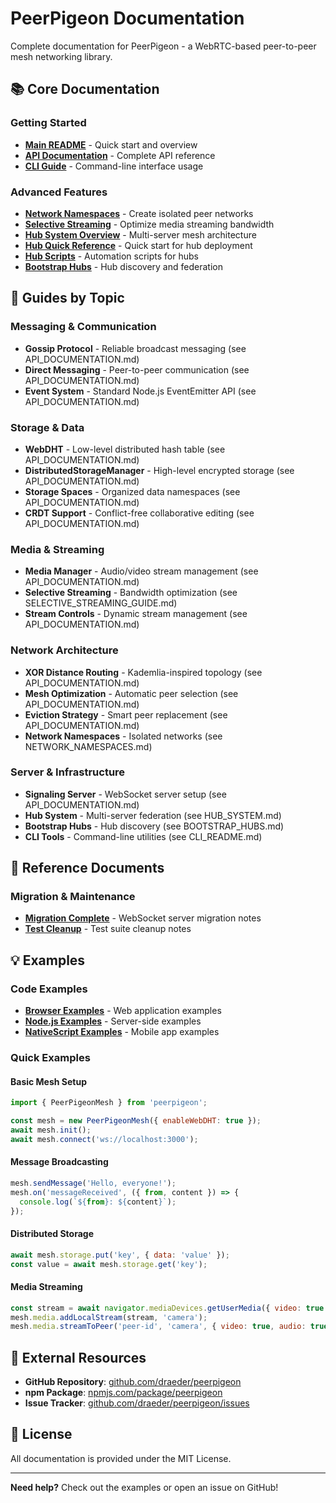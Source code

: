 # PeerPigeon Documentation

Complete documentation for PeerPigeon - a WebRTC-based peer-to-peer mesh networking library.

## 📚 Core Documentation

### Getting Started
- **[Main README](../README.md)** - Quick start and overview
- **[API Documentation](API_DOCUMENTATION.md)** - Complete API reference
- **[CLI Guide](CLI_README.md)** - Command-line interface usage

### Advanced Features
- **[Network Namespaces](NETWORK_NAMESPACES.md)** - Create isolated peer networks
- **[Selective Streaming](SELECTIVE_STREAMING_GUIDE.md)** - Optimize media streaming bandwidth
- **[Hub System Overview](HUB_SYSTEM.md)** - Multi-server mesh architecture
- **[Hub Quick Reference](HUB_QUICK_REF.md)** - Quick start for hub deployment
- **[Hub Scripts](HUB_SCRIPTS.md)** - Automation scripts for hubs
- **[Bootstrap Hubs](BOOTSTRAP_HUBS.md)** - Hub discovery and federation

## 📖 Guides by Topic

### Messaging & Communication
- **Gossip Protocol** - Reliable broadcast messaging (see API_DOCUMENTATION.md)
- **Direct Messaging** - Peer-to-peer communication (see API_DOCUMENTATION.md)
- **Event System** - Standard Node.js EventEmitter API (see API_DOCUMENTATION.md)

### Storage & Data
- **WebDHT** - Low-level distributed hash table (see API_DOCUMENTATION.md)
- **DistributedStorageManager** - High-level encrypted storage (see API_DOCUMENTATION.md)
- **Storage Spaces** - Organized data namespaces (see API_DOCUMENTATION.md)
- **CRDT Support** - Conflict-free collaborative editing (see API_DOCUMENTATION.md)

### Media & Streaming
- **Media Manager** - Audio/video stream management (see API_DOCUMENTATION.md)
- **Selective Streaming** - Bandwidth optimization (see SELECTIVE_STREAMING_GUIDE.md)
- **Stream Controls** - Dynamic stream management (see API_DOCUMENTATION.md)

### Network Architecture
- **XOR Distance Routing** - Kademlia-inspired topology (see API_DOCUMENTATION.md)
- **Mesh Optimization** - Automatic peer selection (see API_DOCUMENTATION.md)
- **Eviction Strategy** - Smart peer replacement (see API_DOCUMENTATION.md)
- **Network Namespaces** - Isolated networks (see NETWORK_NAMESPACES.md)

### Server & Infrastructure
- **Signaling Server** - WebSocket server setup (see API_DOCUMENTATION.md)
- **Hub System** - Multi-server federation (see HUB_SYSTEM.md)
- **Bootstrap Hubs** - Hub discovery (see BOOTSTRAP_HUBS.md)
- **CLI Tools** - Command-line utilities (see CLI_README.md)

## 🔧 Reference Documents

### Migration & Maintenance
- **[Migration Complete](MIGRATION_COMPLETE.md)** - WebSocket server migration notes
- **[Test Cleanup](TEST_CLEANUP_COMPLETE.md)** - Test suite cleanup notes

## 💡 Examples

### Code Examples
- **[Browser Examples](../examples/browser/)** - Web application examples
- **[Node.js Examples](../examples/node/)** - Server-side examples
- **[NativeScript Examples](../examples/nativescript/)** - Mobile app examples

### Quick Examples

#### Basic Mesh Setup
```javascript
import { PeerPigeonMesh } from 'peerpigeon';

const mesh = new PeerPigeonMesh({ enableWebDHT: true });
await mesh.init();
await mesh.connect('ws://localhost:3000');
```

#### Message Broadcasting
```javascript
mesh.sendMessage('Hello, everyone!');
mesh.on('messageReceived', ({ from, content }) => {
  console.log(`${from}: ${content}`);
});
```

#### Distributed Storage
```javascript
await mesh.storage.put('key', { data: 'value' });
const value = await mesh.storage.get('key');
```

#### Media Streaming
```javascript
const stream = await navigator.mediaDevices.getUserMedia({ video: true });
mesh.media.addLocalStream(stream, 'camera');
mesh.media.streamToPeer('peer-id', 'camera', { video: true, audio: true });
```

## 🔗 External Resources

- **GitHub Repository**: [github.com/draeder/peerpigeon](https://github.com/draeder/peerpigeon)
- **npm Package**: [npmjs.com/package/peerpigeon](https://www.npmjs.com/package/peerpigeon)
- **Issue Tracker**: [github.com/draeder/peerpigeon/issues](https://github.com/draeder/peerpigeon/issues)

## 📝 License

All documentation is provided under the MIT License.

---

**Need help?** Check out the examples or open an issue on GitHub!
